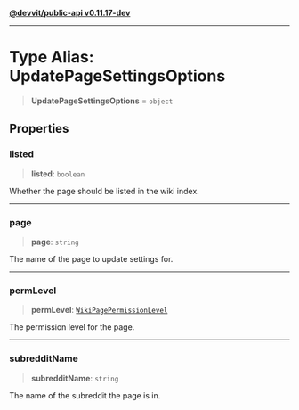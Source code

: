 [**@devvit/public-api v0.11.17-dev**](../../README.md)

---

# Type Alias: UpdatePageSettingsOptions

> **UpdatePageSettingsOptions** = `object`

## Properties

<a id="listed"></a>

### listed

> **listed**: `boolean`

Whether the page should be listed in the wiki index.

---

<a id="page"></a>

### page

> **page**: `string`

The name of the page to update settings for.

---

<a id="permlevel"></a>

### permLevel

> **permLevel**: [`WikiPagePermissionLevel`](../enumerations/WikiPagePermissionLevel.md)

The permission level for the page.

---

<a id="subredditname"></a>

### subredditName

> **subredditName**: `string`

The name of the subreddit the page is in.

